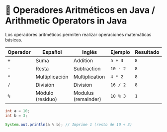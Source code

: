 # 🧮 Operadores Aritméticos en Java / Arithmetic Operators in Java

Los operadores aritméticos permiten realizar operaciones matemáticas básicas.

| Operador | Español             | Inglés               | Ejemplo     | Resultado |
|----------|---------------------|-----------------------|-------------|-----------|
| `+`      | Suma                | Addition              | `5 + 3`     | `8`       |
| `-`      | Resta               | Subtraction           | `10 - 2`    | `8`       |
| `*`      | Multiplicación      | Multiplication        | `4 * 2`     | `8`       |
| `/`      | División            | Division              | `16 / 2`    | `8`       |
| `%`      | Módulo (residuo)    | Modulus (remainder)   | `10 % 3`    | `1`       |

```java
int a = 10;
int b = 3;

System.out.println(a % b); // Imprime 1 (resto de 10 ÷ 3)
